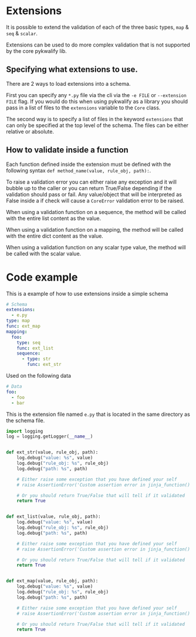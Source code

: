 # Extensions

It is possible to extend the validation of each of the three basic types, `map` & `seq` & `scalar`.

Extensions can be used to do more complex validation that is not supported by the core pykwalify lib.



## Specifying what extensions to use.

There are 2 ways to load extensions into a schema.

First you can specify any `*.py` file via the cli via the `-e FILE` or `--extension FILE` flag. If you would do this when using pykwalify as a library you should pass in a list of files to the `extensions` variable to the `Core` class.

The second way is to specify a list of files in the keyword `extensions` that can only be specified at the top level of the schema. The files can be either relative or absolute.



## How to validate inside a function

Each function defined inside the extension must be defined with the following syntax `def method_name(value, rule_obj, path):`.

To raise a validation error you can either raise any exception and it will bubble up to the caller or you can return True/False depending if the validation should pass or fail. Any value/object that will be interpreted as False inside a if check will cause a `CoreError` validation error to be raised.

When using a validation function on a sequence, the method will be called with the entire list content as the value.

When using a validation function on a mapping, the method will be called with the entire dict content as the value.

When using a validation function on any scalar type value, the method will be called with the scalar value.



# Code example

This is a example of how to use extensions inside a simple schema

```yaml
# Schema
extensions:
  - e.py
type: map
func: ext_map
mapping:
  foo:
    type: seq
    func: ext_list
    sequence:
      - type: str
        func: ext_str
```

Used on the following data

```yaml
# Data
foo:
  - foo
  - bar
```

This is the extension file named `e.py` that is located in the same directory as the schema file.

```python
import logging
log = logging.getLogger(__name__)


def ext_str(value, rule_obj, path):
    log.debug("value: %s", value)
    log.debug("rule_obj: %s", rule_obj)
    log.debug("path: %s", path)

    # Either raise some exception that you have defined your self
    # raise AssertionError('Custom assertion error in jinja_function()')

    # Or you should return True/False that will tell if it validated
    return True


def ext_list(value, rule_obj, path):
    log.debug("value: %s", value)
    log.debug("rule_obj: %s", rule_obj)
    log.debug("path: %s", path)

    # Either raise some exception that you have defined your self
    # raise AssertionError('Custom assertion error in jinja_function()')

    # Or you should return True/False that will tell if it validated
    return True


def ext_map(value, rule_obj, path):
    log.debug("value: %s", value)
    log.debug("rule_obj: %s", rule_obj)
    log.debug("path: %s", path)

    # Either raise some exception that you have defined your self
    # raise AssertionError('Custom assertion error in jinja_function()')

    # Or you should return True/False that will tell if it validated
    return True
```